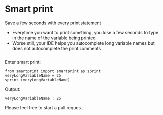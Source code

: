 
# Smart print
Save a few seconds with every print statement 

- Everytime you want to print something, you lose a few seconds to type in the name of the variable being printed
- Worse still, your IDE helps you autocomplete long variable names but does not autocomplete the print comments
```

```

Enter smart print:
```
from smartprint import smartprint as sprint
veryLongVariableName = 25
sprint (veryLongVariableName)
```

Output:
```
veryLongVariableName : 25
```


Please feel free to start a pull request. 
